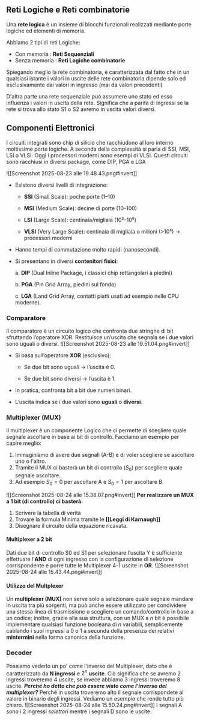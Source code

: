 
## Reti Logiche e Reti combinatorie
Una **rete logica** è un insieme di blocchi funzionali realizzati mediante porte logiche ed elementi di memoria.

Abbiamo 2 tipi di reti Logiche:
- Con memoria : **Reti Sequenziali**
- Senza memoria : **Reti Logiche combinatorie**

Spiegando meglio la rete combinatoria, è caratterizzata dal fatto che in un qualsiasi istante i valori in uscite delle rete combinatoria dipende solo ed esclusivamente dai valori in ingresso (mai da valori precedenti)

D'altra parte una rete sequenziale può assumere uno stato ed esso influenza i valori in uscita della rete. Significa che a parità di ingressi se la rete si trova allo stato S1 o S2 avremo in uscita valori diversi.

## Componenti Elettronici

I circuiti integrati sono chip di silicio che racchiudono al loro interno moltissime porte logiche. A seconda della complessità si parla di SSI, MSI, LSI o VLSI. Oggi i processori moderni sono esempi di VLSI. Questi circuiti sono racchiusi in diversi package, come DIP, PGA e LGA

![[Screenshot 2025-08-23 alle 19.48.43.png#invert]]
- Esistono diversi livelli di integrazione:
    
    - **SSI** (Small Scale): poche porte (1–10)
        
    - **MSI** (Medium Scale): decine di porte (10–100)
        
    - **LSI** (Large Scale): centinaia/migliaia (10²–10⁵)
        
    - **VLSI** (Very Large Scale): centinaia di migliaia o milioni (>10⁵) → processori moderni
        
    
- Hanno tempi di commutazione molto rapidi (nanosecondi).
    
- Si presentano in diversi **contenitori fisici**:
    
    a.  **DIP** (Dual Inline Package, i classici chip rettangolari a piedini)
        
    b.  **PGA** (Pin Grid Array, piedini sul fondo)
        
    c.  **LGA** (Land Grid Array, contatti piatti usati ad esempio nelle CPU moderne).

### Comparatore

Il comparatore è un circuito logico che confronta due stringhe di bit sfruttando l’operatore XOR. Restituisce un’uscita che segnala se i due valori sono uguali o diversi.
![[Screenshot 2025-08-23 alle 19.51.04.png#invert]]
- Si basa sull’operatore **XOR** (esclusivo):
    
    - Se due bit sono uguali → l’uscita è 0.
        
    - Se due bit sono diversi → l’uscita è 1.
    
- In pratica, confronta bit a bit due numeri binari.
    
- L’uscita indica se i due valori sono **uguali** o **diversi**.

### Multiplexer (MUX)

Il multiplexer è un componente Logico che ci permette di scegliere quale segnale ascoltare in base ai bit di controllo.
Facciamo un esempio per capire meglio:
1. Immaginiamo di avere due segnali (A-B) e di voler scegliere se ascoltare uno o l'altro.
2. Tramite il MUX ci basterà un bit di controllo ($S_0$) per scegliere quale segnale ascoltare.
3. Ad esempio $S_0 = 0$ per ascoltare A e $S_0 = 1$ per ascoltare B.

![[Screenshot 2025-08-24 alle 15.38.07.png#invert]]
**Per realizzare un MUX a 1 bit (di controllo) ci basterà:**
1. Scrivere la tabella di verità
2. Trovare la formula Minima tramite le **[[Leggi di Karnaugh]]**
3. Disegnare il circuito della equazione ricavata.


#### Multiplexer a 2 bit
Dati due bit di controllo S0 ed S1 per selezionare l’uscita Y è sufficiente effettuare l’**AND** di ogni ingresso con la configurazione di selezione corrispondente e porre tutte le Multiplexer 4-1 uscite in **OR**.
![[Screenshot 2025-08-24 alle 15.43.44.png#invert]]

#### Utilizzo del Multplexer
Un **multiplexer (MUX)** non serve solo a selezionare quale segnale mandare in uscita tra più sorgenti, ma può anche essere utilizzato per condividere una stessa linea di trasmissione o scegliere un comando/controllo in base a un codice; inoltre, grazie alla sua struttura, con un MUX a _n_ bit è possibile implementare qualsiasi funzione booleana di _n_ variabili, semplicemente cablando i suoi ingressi a 0 o 1 a seconda della presenza dei relativi **mintermini** nella forma canonica della funzione.


### Decoder
Possiamo vederlo un po' come l'inverso del Multiplexer, dato che è caratterizzato da **N ingressi** e $2^n$ **uscite**. Ciò significa che se avremo 2 ingressi troveremo 4 uscite, se invece abbiamo 3 ingressi troveremo 8 uscite.
***Perché ho detto che può essere visto come l'inverso del multiplexer?***
Perché in uscita troveremo alto il segnale corrispondete al valore in binario degli ingressi. 
Vediamo un esempio che rende tutto più chiaro.
![[Screenshot 2025-08-24 alle 15.50.24.png#invert]]
I segnali A sono i 2 ingressi *selettori* mentre i segnali D sono le uscite.
